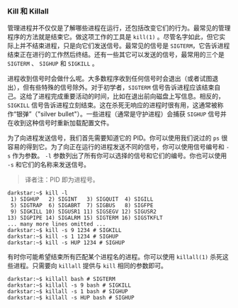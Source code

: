 ### Kill 和 Killall

管理进程并不仅仅是了解哪些进程在运行，还包括改变它们的行为。最常见的管理程序的方法就是结束它。做这项工作的工具是 `kill(1)` 。尽管名字如此，但它实际上并不结束进程，只是向它们发送信号。最常见的信号是 `SIGTERM`，它告诉进程结束正在进行的工作然后终结。还有一些其它可以发送的信号，最常用的三个是 `SIGTERM` 、 `SIGHUP` 和 `SIGKILL` 。

进程收到信号时会做什么呢。大多数程序收到任何信号时会退出（或者试图退出），但有些特殊的信号除外。对于初学者，`SIGTERM` 信号告诉进程应该结束自己。这给了进程完成重要活动的时间，比如在退出前向磁盘上写信息。相反的，`SIGKILL` 信号告诉进程立刻结束。这在杀死无响应的进程时很有用，这通常被称作“银弹”（"silver bullet"）。一些进程（通常是守护进程）会捕获 `SIGHUP` 信号并在收到这种信号时重新加载配置文件。

为了向进程发送信号，我们首先需要知道它的 PID。你可以使用我们说过的 `ps` 很容易的得到它。为了向正在运行的进程发送不同的信号，你可以使用信号编号和 `-s` 作为参数。 `-l` 参数列出了所有你可以选择的信号和它们的编号。你也可以使用 `-s` 和它们的名称来发送信号。

> 译者注：PID 即为进程号。

```
darkstar:~$ kill -l
 1) SIGHUP	 2) SIGINT	 3) SIGQUIT	 4) SIGILL
 5) SIGTRAP	 6) SIGABRT	 7) SIGBUS	 8) SIGFPE
 9) SIGKILL	10) SIGUSR1	11) SIGSEGV	12) SIGUSR2
13) SIGPIPE	14) SIGALRM	15) SIGTERM	16) SIGSTKFLT
... many more lines omitted ...
darkstar:~$ kill -s 9 1234 # SIGKILL
darkstar:~$ kill -s 1 1234 # SIGHUP
darkstar:~$ kill -s HUP 1234 # SIGHUP
```

有时你可能希望结束所有匹配某个进程名的进程。你可以使用 `killall(1)` 杀死这些进程。只需要向 `killall` 提供与 `kill` 相同的参数即可。

```
darkstar:~$ killall bash # SIGTERM
darkstar:~$ killall -s 9 bash # SIGKILL
darkstar:~$ killall -s 1 bash # SIGHUP
darkstar:~$ killall -s HUP bash # SIGHUP
```
